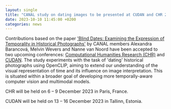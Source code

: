 ```yaml
---
layout: single
title: "CANAL study on dating images to be presented at CUDAN and CHR 2023"
date: 2023-10-10 11:45:00 +0200
categories: news
---
```


Contributions based on the paper ['Blind Dates: Examining the Expression of Temporality in Historical Photographs'](https://arxiv.org/abs/2310.06633) by CANAL members Alexandra Barancová, Melvin Wevers and Nanne van Noord have been accepted to two upcoming conferences: [Computational Humanities Research (CHR)](https://2023.computational-humanities-research.org/) and [CUDAN](https://cudan.tlu.ee/conference/). The study experiments with the task of 'dating' historical photographs using OpenCLIP, aiming to extend our understanding of the visual representation of time and its influence on image interpretation. This is situated within a broader goal of developing more temporally-aware computer vision and multimodal models.

CHR will be held on 6 – 9 December 2023 in Paris, France.

CUDAN will be held on 13 – 16 December 2023 in Tallinn, Estonia.